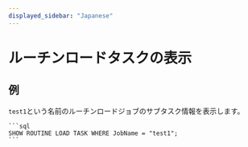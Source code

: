 ```yaml
---
displayed_sidebar: "Japanese"
---
```


# ルーチンロードタスクの表示

## 例

`test1`という名前のルーチンロードジョブのサブタスク情報を表示します。

    ```sql
    SHOW ROUTINE LOAD TASK WHERE JobName = "test1";
    ```